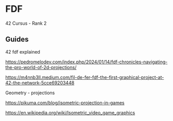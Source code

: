 # FDF
42 Cursus - Rank 2


## Guides

42 fdf explained

  https://pedromelodev.com/index.php/2024/01/14/fdf-chronicles-navigating-the-pro-world-of-2d-projections/
  
  https://m4nnb3ll.medium.com/fil-de-fer-fdf-the-first-graphical-project-at-42-the-network-5cce69203448
  
  
Geometry - projections

  https://pikuma.com/blog/isometric-projection-in-games

  https://en.wikipedia.org/wiki/Isometric_video_game_graphics
